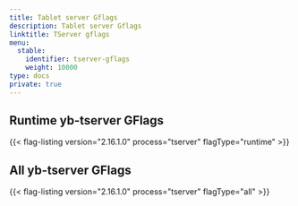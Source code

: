 ```yaml
---
title: Tablet server Gflags
description: Tablet server Gflags
linktitle: TServer gflags
menu:
  stable:
    identifier: tserver-gflags
    weight: 10000
type: docs
private: true
---
```


## Runtime yb-tserver GFlags

{{< flag-listing version="2.16.1.0" process="tserver" flagType="runtime" >}}

## All yb-tserver GFlags

{{< flag-listing version="2.16.1.0" process="tserver" flagType="all" >}}
